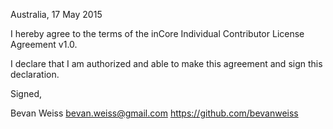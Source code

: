 Australia, 17 May 2015

I hereby agree to the terms of the inCore Individual Contributor License
Agreement v1.0.

I declare that I am authorized and able to make this agreement and sign this
declaration.

Signed,

Bevan Weiss bevan.weiss@gmail.com https://github.com/bevanweiss
